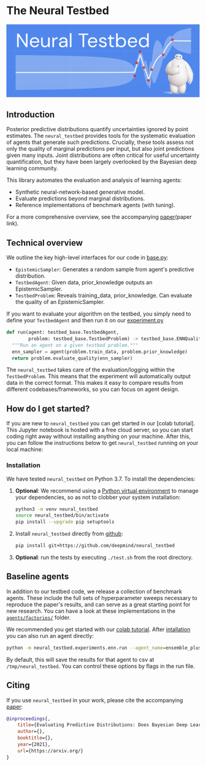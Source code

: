# The Neural Testbed

![Neural Testbed Logo](statics/images/neural_testbed_logo.png)


## Introduction

Posterior predictive distributions quantify uncertainties ignored by point estimates.
The `neural_testbed` provides tools for the systematic evaluation of agents that generate such predictions.
Crucially, these tools assess not only the quality of marginal predictions per input, but also joint predictions given many inputs.
Joint distributions are often critical for useful uncertainty quantification, but they have been largely overlooked by the Bayesian deep learning community.

This library automates the evaluation and analysis of learning agents:

- Synthetic neural-network-based generative model.
- Evaluate predictions beyond marginal distributions.
- Reference implementations of benchmark agents (with tuning).

For a more comprehensive overview, see the accompanying [paper](paper link).


## Technical overview

We outline the key high-level interfaces for our code in [base.py](neural_testbed/base.py):

- `EpistemicSampler`: Generates a random sample from agent's predictive distribution.
- `TestbedAgent`: Given data, prior_knowledge outputs an EpistemicSampler.
- `TestbedProblem`: Reveals training_data, prior_knowledge. Can evaluate the quality of an EpistemicSampler.

If you want to evaluate your algorithm on the testbed, you simply need to define your `TestbedAgent` and then run it on our [experiment.py](neural_testbed/experiment/experiment.py)

```python
def run(agent: testbed_base.TestbedAgent,
        problem: testbed_base.TestbedProblem) -> testbed_base.ENNQuality:
  """Run an agent on a given testbed problem."""
  enn_sampler = agent(problem.train_data, problem.prior_knowledge)
  return problem.evaluate_quality(enn_sampler)
```

The `neural_testbed` takes care of the evaluation/logging within the `TestbedProblem`.
This means that the experiment will automatically output data in the correct format.
This makes it easy to compare results from different codebases/frameworks, so you can focus on agent design.


## How do I get started?

If you are new to `neural_testbed` you can get started in our [colab tutorial].
This Jupyter notebook is hosted with a free cloud server, so you can start coding right away without installing anything on your machine.
After this, you can follow the instructions below to get `neural_testbed` running on your local machine:


### Installation

We have tested `neural_testbed` on Python 3.7. To install the dependencies:

1.  **Optional**: We recommend using a
    [Python virtual environment](https://docs.python.org/3/tutorial/venv.html)
    to manage your dependencies, so as not to clobber your system installation:

    ```bash
    python3 -m venv neural_testbed
    source neural_testbed/bin/activate
    pip install --upgrade pip setuptools
    ```

2.  Install `neural_testbed` directly from [github](https://github.com/deepmind/neural_testbed):

    ```bash
    pip install git+https://github.com/deepmind/neural_testbed
    ```

3. **Optional**: run the tests by executing `./test.sh` from the root directory.




## Baseline agents

In addition to our testbed code, we release a collection of benchmark agents.
These include the full sets of hyperparameter sweeps necessary to reproduce the paper's results, and can serve as a great starting point for new research.
You can have a look at these implementations in the [`agents/factories/`](neural_testbed/agents/factories) folder.

We recommended you get started with our [colab tutorial](link).
After [intallation](#installation) you can also run an agent directly:

```bash
python -m neural_testbed.experiments.enn.run --agent_name=ensemble_plus
```

By default, this will save the results for that agent to csv at `/tmp/neural_testbed`.
You can control these options by flags in the run file.


## Citing

If you use `neural_testbed` in your work, please cite the accompanying [paper]:

```bibtex
@inproceedings{,
    title={Evaluating Predictive Distributions: Does Bayesian Deep Learning Work?},
    author={},
    booktitle={},
    year={2021},
    url={https://arxiv.org/}
}
```



[paper]:https://arxiv.org/
[tutorial]: https://colab.research.google.com/github/deepmind/neural_testbed/blob/master/neural_testbed/reports/tutorial.ipynb

